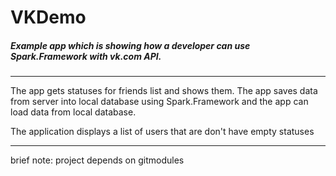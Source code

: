 VKDemo
======

##### Example app which is showing how a developer can use Spark.Framework with vk.com API.

---------
The app gets statuses for friends list and shows them. The app saves data from server into local database using Spark.Framework and the app can load data from local database.

The application displays a list of users that are don't have empty statuses

---------
brief note: project depends on gitmodules
